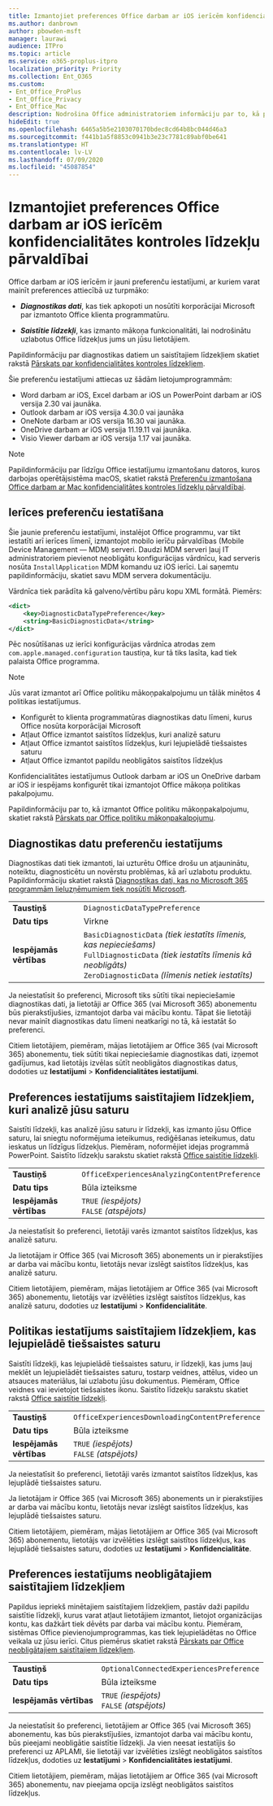 ```yaml
---
title: Izmantojiet preferences Office darbam ar iOS ierīcēm konfidencialitātes kontroles līdzekļu pārvaldībai
ms.author: danbrown
author: pbowden-msft
manager: laurawi
audience: ITPro
ms.topic: article
ms.service: o365-proplus-itpro
localization_priority: Priority
ms.collection: Ent_O365
ms.custom:
- Ent_Office_ProPlus
- Ent_Office_Privacy
- Ent_Office_Mac
description: Nodrošina Office administratoriem informāciju par to, kā pārvaldīt konfidencialitātes kontroles līdzekļus darbam ar iOS ierīcēm.
hideEdit: true
ms.openlocfilehash: 6465a5b5e2103070170bdec8cd64b8bc044d46a3
ms.sourcegitcommit: f441b1a5f8853c0941b3e23c7781c89abf0be641
ms.translationtype: HT
ms.contentlocale: lv-LV
ms.lasthandoff: 07/09/2020
ms.locfileid: "45087854"
---
```

# <a name="use-preferences-to-manage-privacy-controls-for-office-on-ios-devices"></a>Izmantojiet preferences Office darbam ar iOS ierīcēm konfidencialitātes kontroles līdzekļu pārvaldībai

Office darbam ar iOS ierīcēm ir jauni preferenču iestatījumi, ar kuriem varat mainīt preferences attiecībā uz turpmāko:

- ***Diagnostikas dati***, kas tiek apkopoti un nosūtīti korporācijai Microsoft par izmantoto Office klienta programmatūru.

- ***Saistītie līdzekļi***, kas izmanto mākoņa funkcionalitāti, lai nodrošinātu uzlabotus Office līdzekļus jums un jūsu lietotājiem.

Papildinformāciju par diagnostikas datiem un saistītajiem līdzekļiem skatiet rakstā [Pārskats par konfidencialitātes kontroles līdzekļiem](overview-privacy-controls.md).

Šie preferenču iestatījumi attiecas uz šādām lietojumprogrammām:
- Word darbam ar iOS, Excel darbam ar iOS un PowerPoint darbam ar iOS versija 2.30 vai jaunāka.
- Outlook darbam ar iOS versija 4.30.0 vai jaunāka
- OneNote darbam ar iOS versija 16.30 vai jaunāka.
- OneDrive darbam ar iOS versija 11.19.11 vai jaunāka.
- Visio Viewer darbam ar iOS versija 1.17 vai jaunāka.

> [!NOTE]
> Papildinformāciju par līdzīgu Office iestatījumu izmantošanu datoros, kuros darbojas operētājsistēma macOS, skatiet rakstā [Preferenču izmantošana Office darbam ar Mac konfidencialitātes kontroles līdzekļu pārvaldībai](mac-privacy-preferences.md).


## <a name="setting-device-preferences"></a>Ierīces preferenču iestatīšana
Šie jaunie preferenču iestatījumi, instalējot Office programmu, var tikt iestatīti arī ierīces līmenī, izmantojot mobilo ierīču pārvaldības (Mobile Device Management — MDM) serveri. Daudzi MDM serveri ļauj IT administratoriem pievienot neobligātu konfigurācijas vārdnīcu, kad serveris nosūta `InstallApplication` MDM komandu uz iOS ierīci. Lai saņemtu papildinformāciju, skatiet savu MDM servera dokumentāciju.

Vārdnīca tiek parādīta kā galveno/vērtību pāru kopu XML formātā. Piemērs:

```xml
<dict>
    <key>DiagnosticDataTypePreference</key>
    <string>BasicDiagnosticData</string>
</dict>
```

Pēc nosūtīšanas uz ierīci konfigurācijas vārdnīca atrodas zem `com.apple.managed.configuration` taustiņa, kur tā tiks lasīta, kad tiek palaista Office programma.

> [!NOTE]
> Jūs varat izmantot arī Office politiku mākoņpakalpojumu un tālāk minētos 4 politikas iestatījumus.
> - Konfigurēt to klienta programmatūras diagnostikas datu līmeni, kurus Office nosūta korporācijai Microsoft
> - Atļaut Office izmantot saistītos līdzekļus, kuri analizē saturu
> - Atļaut Office izmantot saistītos līdzekļus, kuri lejupielādē tiešsaistes saturu
> - Atļaut Office izmantot papildu neobligātos saistītos līdzekļus
>
> Konfidencialitātes iestatījumus Outlook darbam ar iOS un OneDrive darbam ar iOS ir iespējams konfigurēt tikai izmantojot Office mākoņa politikas pakalpojumu.
>
> Papildinformāciju par to, kā izmantot Office politiku mākoņpakalpojumu, skatiet rakstā [Pārskats par Office politiku mākoņpakalpojumu](../overview-office-cloud-policy-service.md).

## <a name="preference-setting-for-diagnostic-data"></a>Diagnostikas datu preferenču iestatījums

Diagnostikas dati tiek izmantoti, lai uzturētu Office drošu un atjauninātu, noteiktu, diagnosticētu un novērstu problēmas, kā arī uzlabotu produktu. Papildinformāciju skatiet rakstā [Diagnostikas dati, kas no Microsoft 365 programmām lieluzņēmumiem tiek nosūtīti Microsoft](overview-privacy-controls.md#diagnostic-data-sent-from-microsoft-365-apps-for-enterprise-to-microsoft).

|||
|:-----|:-----|
|**Taustiņš**  | `DiagnosticDataTypePreference`  |
|**Datu tips**  | Virkne |
|**Iespējamās vērtības**  | `BasicDiagnosticData` *(tiek iestatīts līmenis, kas nepieciešams)* <br/> `FullDiagnosticData` *(tiek iestatīts līmenis kā neobligāts)* <br/> `ZeroDiagnosticData` *(līmenis netiek iestatīts)* |

Ja neiestatīsit šo preferenci, Microsoft tiks sūtīti tikai nepieciešamie diagnostikas dati, ja lietotāji ar Office 365 (vai Microsoft 365) abonementu būs pierakstījušies, izmantojot darba vai mācību kontu. Tāpat šie lietotāji nevar mainīt diagnostikas datu līmeni neatkarīgi no tā, kā iestatāt šo preferenci.

Citiem lietotājiem, piemēram, mājas lietotājiem ar Office 365 (vai Microsoft 365) abonementu, tiek sūtīti tikai nepieciešamie diagnostikas dati, izņemot gadījumus, kad lietotājs izvēlas sūtīt neobligātos diagnostikas datus, dodoties uz **Iestatījumi** > **Konfidencialitātes iestatījumi**.


## <a name="preference-setting-for-connected-experiences-that-analyze-your-content"></a>Preferences iestatījums saistītajiem līdzekļiem, kuri analizē jūsu saturu

Saistīti līdzekļi, kas analizē jūsu saturu ir līdzekļi, kas izmanto jūsu Office saturu, lai sniegtu noformējuma ieteikumus, rediģēšanas ieteikumus, datu ieskatus un līdzīgus līdzekļus. Piemēram, noformējiet idejas programmā PowerPoint. Saistīto līdzekļu sarakstu skatiet rakstā [Office saistītie līdzekļi](connected-experiences.md).

|||
|:-----|:-----|
|**Taustiņš**  | `OfficeExperiencesAnalyzingContentPreference`  |
|**Datu tips**  | Būla izteiksme |
|**Iespējamās vērtības**  | `TRUE` *(iespējots)* <br/> `FALSE` *(atspējots)*|


Ja neiestatīsit šo preferenci, lietotāji varēs izmantot saistītos līdzekļus, kas analizē saturu.

Ja lietotājam ir Office 365 (vai Microsoft 365) abonements un ir pierakstījies ar darba vai mācību kontu, lietotājs nevar izslēgt saistītos līdzekļus, kas analizē saturu.

Citiem lietotājiem, piemēram, mājas lietotājiem ar Office 365 (vai Microsoft 365) abonementu, lietotājs var izvēlēties izslēgt saistītos līdzekļus, kas analizē saturu, dodoties uz **Iestatījumi** > **Konfidencialitāte**.

## <a name="preference-setting-for-connected-experiences-that-download-online-content"></a>Politikas iestatījums saistītajiem līdzekļiem, kas lejupielādē tiešsaistes saturu

Saistīti līdzekļi, kas lejupielādē tiešsaistes saturu, ir līdzekļi, kas jums ļauj meklēt un lejupielādēt tiešsaistes saturu, tostarp veidnes, attēlus, video un atsauces materiālus, lai uzlabotu jūsu dokumentus. Piemēram, Office veidnes vai ievietojot tiešsaistes ikonu. Saistīto līdzekļu sarakstu skatiet rakstā [Office saistītie līdzekļi](connected-experiences.md).

|||
|:-----|:-----|
|**Taustiņš**  | `OfficeExperiencesDownloadingContentPreference`  |
|**Datu tips**  | Būla izteiksme |
|**Iespējamās vērtības**  | `TRUE` *(iespējots)* <br/> `FALSE` *(atspējots)*|


Ja neiestatīsit šo preferenci, lietotāji varēs izmantot saistītos līdzekļus, kas lejuplādē tiešsaistes saturu.

Ja lietotājam ir Office 365 (vai Microsoft 365) abonements un ir pierakstījies ar darba vai mācību kontu, lietotājs nevar izslēgt saistītos līdzekļus, kas lejuplādē tiešsaistes saturu.

Citiem lietotājiem, piemēram, mājas lietotājiem ar Office 365 (vai Microsoft 365) abonementu, lietotājs var izvēlēties izslēgt saistītos līdzekļus, kas lejuplādē tiešsaistes saturu, dodoties uz **Iestatījumi** > **Konfidencialitāte**.

## <a name="preference-setting-for-optional-connected-experiences"></a>Preferences iestatījums neobligātajiem saistītajiem līdzekļiem

Papildus iepriekš minētajiem saistītajiem līdzekļiem, pastāv daži papildu saistītie līdzekļi, kurus varat atļaut lietotājiem izmantot, lietojot organizācijas kontu, kas dažkārt tiek dēvēts par darba vai mācību kontu. Piemēram, sistēmas Office pievienojumprogrammas, kas tiek lejupielādētas no Office veikala uz jūsu ierīci. Citus piemērus skatiet rakstā [Pārskats par Office neobligātajiem saistītajiem līdzekļiem](optional-connected-experiences.md).

|||
|:-----|:-----|
|**Taustiņš**  | `OptionalConnectedExperiencesPreference`  |
|**Datu tips**  | Būla izteiksme |
|**Iespējamās vērtības**  | `TRUE` *(iespējots)* <br/> `FALSE` *(atspējots)*|


Ja neiestatīsit šo preferenci, lietotājiem ar Office 365 (vai Microsoft 365) abonementu, kas būs pierakstījušies, izmantojot darba vai mācību kontu, būs pieejami neobligātie saistītie līdzekļi. Ja vien neesat iestatījis šo preferenci uz APLAMI, šie lietotāji var izvēlēties izslēgt neobligātos saistītos līdzekļus, dodoties uz **Iestatījumi** > **Konfidencialitātes iestatījumi**.

Citiem lietotājiem, piemēram, mājas lietotājiem ar Office 365 (vai Microsoft 365) abonementu, nav pieejama opcija izslēgt neobligātos saistītos līdzekļus.